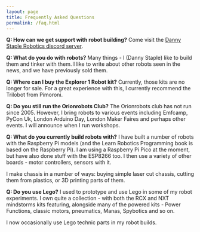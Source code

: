 ```yaml
---
layout: page
title: Frequently Asked Questions
permalink: /faq.html
---
```

<strong>Q: How can we get support with robot building?</strong>
Come visit the [Danny Staple Robotics discord server](https://discord.gg/4kcSNf4Npp).

<strong>Q: What do you do with robots?</strong>
Many things - I (Danny Staple) like to build them and tinker with them. I like to write about other robots seen in the news, and we have previously sold them.

<strong>Q: Where can I buy the Explorer 1 Robot kit?</strong>
Currently, those kits are no longer for sale. For a great experience with this, I currently recommend the Trilobot from Pimoroni.

<strong>Q: Do you still run the Orionrobots Club?</strong>
The Orionrobots club has not run since 2005. However, I bring robots to various events including Emfcamp, PyCon Uk, London Arduino Day, London Maker Faires and perhaps other events. I will announce when I run workshops.

<strong>Q: What do you currently build robots with?</strong>
I have built a number of robots with the Raspberry Pi models (and the Learn Robotics Programming book is based on the Raspberry Pi). I am using a Raspberry Pi Pico at the moment, but have also done stuff with the ESP8266 too. I then use a variety of other boards - motor controllers, sensors with it.

I make chassis in a number of ways: buying simple laser cut chassis, cutting them from plastics, or 3D printing parts of them.

<strong>Q: Do you use Lego?</strong>
I used to prototype and use Lego in some of my robot experiments. I own quite a collection - with both the RCX and NXT mindstorms kits featuring, alongside many of the powered kits - Power Functions, classic motors, pneumatics, Manas, Spybotics and so on.

I now occasionally use Lego technic parts in my robot builds.
